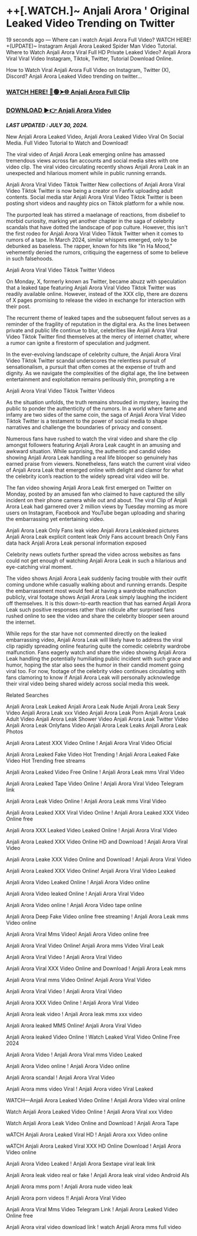 # ++[.WATCH.]~ Anjali Arora ' Original Leaked Video Trending on Twitter

19 seconds ago — Where can i watch Anjali Arora Full Video? WATCH HERE! +(UPDATE)~ Instagram Anjali Arora Leaked Spider Man Video Tutorial​. Where to Watch Anjali Arora Viral Full HD Private Leaked Video? Anjali Arora Viral Viral Video Instagram, Tiktok, Twitter, Tutorial Download Online.

How to Watch Viral Anjali Arora Full Video on Instagram, Twitter (X), Discord? Anjali Arora Leaked Video trending on twitter...

### [WATCH HERE! 🔴🟢➤🌐 Anjali Arora Full Clip](https://crots.site/watch-viral/?Anjali)

### [DOWNLOAD ►👉 Anjali Arora Video](https://crots.site/watch-viral/?Anjali)

_**LAST UPDATED : JULY 30, 2024.**_

New Anjali Arora Leaked Video, Anjali Arora Leaked Video Viral On Social Media. Full Video Tutorial to Watch and Download! 

The viral video of Anjali Arora Leak emerging online has amassed tremendous views across fan accounts and social media sites with one video clip. The viral video circulating recently shows Anjali Arora Leak in an unexpected and hilarious moment while in public running errands.

Anjali Arora Viral Video Tiktok Twitter New collections of Anjali Arora Viral Video Tiktok Twitter is now being a creator on Fanfix uploading adult contents. Social media star Anjali Arora Viral Video Tiktok Twitter is been posting short videos and naughty pics on Tiktok platform for a while now.

The purported leak has stirred a maelanage of reactions, from disbelief to morbid curiosity, marking yet another chapter in the saga of celebrity scandals that have dotted the landscape of pop culture. However, this isn't the first rodeo for Anjali Arora Viral Video Tiktok Twitter when it comes to rumors of a tape. In March 2024, similar whispers emerged, only to be debunked as baseless. The rapper, known for hits like "In Ha Mood," vehemently denied the rumors, critiquing the eagerness of some to believe in such falsehoods.

Anjali Arora Viral Video Tiktok Twitter Videos

On Monday, X, formerly known as Twitter, became abuzz with speculation that a leaked tape featuring Anjali Arora Viral Video Tiktok Twitter was readily available online. However, instead of the XXX clip, there are dozens of X pages promising to release the video in exchange for interaction with their post.

The recurrent theme of leaked tapes and the subsequent fallout serves as a reminder of the fragility of reputation in the digital era. As the lines between private and public life continue to blur, celebrities like Anjali Arora Viral Video Tiktok Twitter find themselves at the mercy of internet chatter, where a rumor can ignite a firestorm of speculation and judgment.

In the ever-evolving landscape of celebrity culture, the Anjali Arora Viral Video Tiktok Twitter scandal underscores the relentless pursuit of sensationalism, a pursuit that often comes at the expense of truth and dignity. As we navigate the complexities of the digital age, the line between entertainment and exploitation remains perilously thin, prompting a re

Anjali Arora Viral Video Tiktok Twitter Videos

As the situation unfolds, the truth remains shrouded in mystery, leaving the public to ponder the authenticity of the rumors. In a world where fame and infamy are two sides of the same coin, the saga of Anjali Arora Viral Video Tiktok Twitter is a testament to the power of social media to shape narratives and challenge the boundaries of privacy and consent.

Numerous fans have rushed to watch the viral video and share the clip amongst followers featuring Anjali Arora Leak caught in an amusing and awkward situation. While surprising, the authentic and candid video showing Anjali Arora Leak handling a real life blooper so genuinely has earned praise from viewers. Nonetheless, fans watch the current viral video of Anjali Arora Leak that emerged online with delight and clamor for what the celebrity icon’s reaction to the widely spread viral video will be.

The fan video showing Anjali Arora Leak first emerged on Twitter on Monday, posted by an amused fan who claimed to have captured the silly incident on their phone camera while out and about. The viral Clip of Anjali Arora Leak had garnered over 2 million views by Tuesday morning as more users on Instagram, Facebook and YouTube began uploading and sharing the embarrassing yet entertaining video.

Anjali Arora Leak Only Fans leak video Anjali Arora Leakleaked pictures Anjali Arora Leak explicit content leak Only Fans account breach Only Fans data hack Anjali Arora Leak personal information exposed

Celebrity news outlets further spread the video across websites as fans could not get enough of watching Anjali Arora Leak in such a hilarious and eye-catching viral moment.

The video shows Anjali Arora Leak suddenly facing trouble with their outfit coming undone while casually walking about and running errands. Despite the embarrassment most would feel at having a wardrobe malfunction publicly, viral footage shows Anjali Arora Leak simply laughing the incident off themselves. It is this down-to-earth reaction that has earned Anjali Arora Leak such positive responses rather than ridicule after surprised fans rushed online to see the video and share the celebrity blooper seen around the internet.

While reps for the star have not commented directly on the leaked embarrassing video, Anjali Arora Leak will likely have to address the viral clip rapidly spreading online featuring quite the comedic celebrity wardrobe malfunction. Fans eagerly watch and share the video showing Anjali Arora Leak handling the potentially humiliating public incident with such grace and humor, hoping the star also sees the humor in their candid moment going viral too. For now, footage of the celebrity video continues circulating with fans clamoring to know if Anjali Arora Leak will personally acknowledge their viral video being shared widely across social media this week.

Related Searches

Anjali Arora Leak Leaked Anjali Arora Leak Nude Anjali Arora Leak Sexy Video Anjali Arora Leak xxx Video Anjali Arora Leak Porn Anjali Arora Leak Adult Video Anjali Arora Leak Shower Video Anjali Arora Leak Twitter Video Anjali Arora Leak Onlyfans Video Anjali Arora Leak Leaks Anjali Arora Leak Photos

Anjali Arora Latest XXX Video Online ! Anjali Arora Viral Video Oficial

Anjali Arora Leaked Fake Video Hot Trending ! Anjali Arora Leaked Fake Video Hot Trending free streams

Anjali Arora Leaked Video Free Online ! Anjali Arora Leak mms Viral Video

Anjali Arora Leaked Tape Video Online ! Anjali Arora Viral Video Telegram link

Anjali Arora Leak Video Online ! Anjali Arora Leak mms Viral Video

Anjali Arora Leaked XXX Viral Video Online ! Anjali Arora Leaked XXX Video Online free

Anjali Arora XXX Leaked Video Leaked Online ! Anjali Arora Viral Video

Anjali Arora Leaked XXX Video Online HD and Download ! Anjali Arora Viral Video

Anjali Arora Leake XXX Video Online and Download ! Anjali Arora Viral Video

Anjali Arora Leaked XXX Video Online! Anjali Arora Viral Video Leaked

Anjali Arora Video Leaked Online ! Anjali Arora Video online

Anjali Arora Video leaked Online ! Anjali Arora Viral Video

Anjali Arora Video online ! Anjali Arora Video tape online

Anjali Arora Deep Fake Video online free streaming ! Anjali Arora Leak mms Video online

Anjali Arora Viral Mms Video! Anjali Arora Video online free

Anjali Arora Viral Video Online! Anjali Arora mms Video Viral Leak

Anjali Arora Viral Video ! Anjali Arora Viral Video

Anjali Arora Viral XXX Video Online and Download ! Anjali Arora Leak mms

Anjali Arora Viral mms Video Online! Anjali Arora Viral Video

Anjali Arora Viral Video ! Anjali Arora Viral Video

Anjali Arora XXX Video Online ! Anjali Arora Viral Video

Anjali Arora leak video ! Anjali Arora leak mms xxx video

Anjali Arora leaked MMS Online! Anjali Arora Viral Video

Anjali Arora leaked Video Online ! Watch Leaked Viral Video Online Free 2024

Anjali Arora Video ! Anjali Arora Viral mms Video Leaked

Anjali Arora Video online ! Anjali Arora Video online

Anjali Arora scandal ! Anjali Arora Viral Video

Anjali Arora mms video Viral ! Anjali Arora video Viral Leaked

WATCH—Anjali Arora Leaked Video Online ! Anjali Arora Video viral online

Watch Anjali Arora Leaked Video Online ! Anjali Arora Viral xxx Video

Watch Anjali Arora Leak Video Online and Download ! Anjali Arora Tape

wATCH Anjali Arora Leaked Viral HD ! Anjali Arora xxx Video online

wATCH Anjali Arora Leaked Viral XXX HD Online Download ! Anjali Arora Video online

Anjali Arora Video Leaked ! Anjali Arora Sextape viral leak link

Anjali Arora leak video real or fake ! Anjali Arora leak viral video Android AIs

Anjali Arora mms porn ! Anjali Arora nude video leak

Anjali Arora porn videos !! Anjali Arora Viral Video

Anjali Arora Viral Mms Video Telegram Link ! Anjali Arora Leaked Video Online free

Anjali Arora viral video download link ! watch Anjali Arora mms full video

